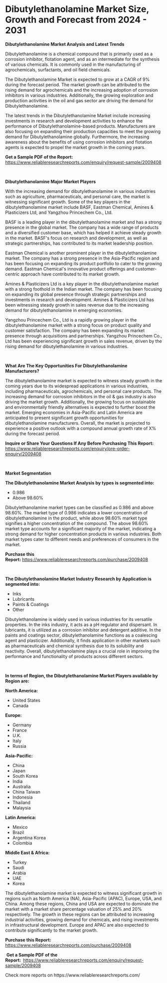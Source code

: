 <p><h1>Dibutylethanolamine Market Size, Growth and Forecast from 2024 - 2031</h1></p><p><strong>Dibutylethanolamine Market Analysis and Latest Trends</strong></p>
<p><p>Dibutylethanolamine is a chemical compound that is primarily used as a corrosion inhibitor, flotation agent, and as an intermediate for the synthesis of various chemicals. It is commonly used in the manufacturing of agrochemicals, surfactants, and oil field chemicals.</p><p>The Dibutylethanolamine Market is expected to grow at a CAGR of 9% during the forecast period. The market growth can be attributed to the rising demand for agrochemicals and the increasing adoption of corrosion inhibitors in various industries. Additionally, the growing exploration and production activities in the oil and gas sector are driving the demand for Dibutylethanolamine.</p><p>The latest trends in the Dibutylethanolamine Market include increasing investments in research and development activities to enhance the performance of Dibutylethanolamine-based products. Manufacturers are also focusing on expanding their production capacities to meet the growing demand for Dibutylethanolamine globally. Furthermore, the increasing awareness about the benefits of using corrosion inhibitors and flotation agents is expected to propel the market growth in the coming years.</p></p>
<p><strong>Get a Sample PDF of the Report:&nbsp;</strong> <a href="https://www.reliableresearchreports.com/enquiry/request-sample/2009408">https://www.reliableresearchreports.com/enquiry/request-sample/2009408</a></p>
<p>&nbsp;</p>
<p><strong>Dibutylethanolamine Major Market Players</strong></p>
<p><p>With the increasing demand for dibutylethanolamine in various industries such as agriculture, pharmaceuticals, and personal care, the market is witnessing significant growth. Some of the key players in the dibutylethanolamine market include BASF, Eastman Chemical, Amines & Plasticizers Ltd, and Yangzhou Princechem Co., Ltd.</p><p>BASF is a leading player in the dibutylethanolamine market and has a strong presence in the global market. The company has a wide range of products and a diversified customer base, which has helped it achieve steady growth in the market. BASF's focus on research and development, as well as strategic partnerships, has contributed to its market leadership position.</p><p>Eastman Chemical is another prominent player in the dibutylethanolamine market. The company has a strong presence in the Asia-Pacific region and has been focusing on expanding its product portfolio to cater to the growing demand. Eastman Chemical's innovative product offerings and customer-centric approach have contributed to its market growth.</p><p>Amines & Plasticizers Ltd is a key player in the dibutylethanolamine market with a strong foothold in the Indian market. The company has been focusing on expanding its global presence through strategic partnerships and investments in research and development. Amines & Plasticizers Ltd has been witnessing steady growth in sales revenue due to the increasing demand for dibutylethanolamine in emerging economies.</p><p>Yangzhou Princechem Co., Ltd is a rapidly growing player in the dibutylethanolamine market with a strong focus on product quality and customer satisfaction. The company has been expanding its market presence through acquisitions and partnerships. Yangzhou Princechem Co., Ltd has been experiencing significant growth in sales revenue, driven by the rising demand for dibutylethanolamine in various industries.</p></p>
<p>&nbsp;</p>
<p><strong>What Are The Key Opportunities For Dibutylethanolamine Manufacturers?</strong></p>
<p><p>The dibutylethanolamine market is expected to witness steady growth in the coming years due to its widespread applications in various industries, including pharmaceuticals, agrochemicals, and personal care products. The increasing demand for corrosion inhibitors in the oil & gas industry is also driving the market growth. Additionally, the growing focus on sustainable and environmentally friendly alternatives is expected to further boost the market. Emerging economies in Asia-Pacific and Latin America are anticipated to present significant growth opportunities for dibutylethanolamine manufacturers. Overall, the market is projected to experience a positive outlook with a compound annual growth rate of X% during the forecast period.</p></p>
<p><strong>Inquire or Share Your Questions If Any Before Purchasing This Report:</strong> <a href="https://www.reliableresearchreports.com/enquiry/pre-order-enquiry/2009408">https://www.reliableresearchreports.com/enquiry/pre-order-enquiry/2009408</a></p>
<p>&nbsp;</p>
<p><strong>Market Segmentation</strong></p>
<p><strong>The Dibutylethanolamine Market Analysis by types is segmented into:</strong></p>
<p><ul><li>0.986</li><li>Above 98.60%</li></ul></p>
<p><p>Dibutylethanolamine market types can be classified as 0.986 and above 98.60%. The market type of 0.986 indicates a lower concentration of dibutylethanolamine in the product, while above 98.60% market type signifies a higher concentration of the compound. The above 98.60% market type accounts for a significant majority of the market, indicating a strong demand for higher concentration products in various industries. Both market types cater to different needs and preferences of consumers in the market.</p></p>
<p><strong>Purchase this Report:&nbsp;</strong><a href="https://www.reliableresearchreports.com/purchase/2009408">https://www.reliableresearchreports.com/purchase/2009408</a></p>
<p>&nbsp;</p>
<p><strong>The Dibutylethanolamine Market Industry Research by Application is segmented into:</strong></p>
<p><ul><li>Inks</li><li>Lubricants</li><li>Paints & Coatings</li><li>Other</li></ul></p>
<p><p>Dibutylethanolamine is widely used in various industries for its versatile properties. In the inks industry, it acts as a pH regulator and dispersant. In lubricants, it is utilized as a corrosion inhibitor and detergent additive. In the paints and coatings sector, dibutylethanolamine functions as a coalescing agent and plasticizer. Additionally, it finds application in other markets such as pharmaceuticals and chemical synthesis due to its solubility and reactivity. Overall, dibutylethanolamine plays a crucial role in improving the performance and functionality of products across different sectors.</p></p>
<p>&nbsp;</p>
<p><strong>In terms of Region, the Dibutylethanolamine Market Players available by Region are:</strong></p>
<p>
    <p> <strong> North America: </strong>
        <ul>
            <li>United States</li>
            <li>Canada</li>
        </ul>
        </p> 
    <p> <strong> Europe: </strong>
        <ul>
            <li>Germany</li>
            <li>France</li>
            <li>U.K.</li>
            <li>Italy</li>
            <li>Russia</li>
        </ul>
        </p> 
    <p> <strong> Asia-Pacific: </strong>
        <ul>
            <li>China</li>
            <li>Japan</li>
            <li>South Korea</li>
            <li>India</li>
            <li>Australia</li>
            <li>China Taiwan</li>
            <li>Indonesia</li>
            <li>Thailand</li>
            <li>Malaysia</li>
        </ul>
        </p> 
    <p> <strong> Latin America: </strong>
        <ul>
            <li>Mexico</li>
            <li>Brazil</li>
            <li>Argentina Korea</li>
            <li>Colombia</li>
        </ul>
        </p> 
    <p> <strong> Middle East & Africa: </strong>
        <ul>
            <li>Turkey</li>
            <li>Saudi</li>
            <li>Arabia</li>
            <li>UAE</li>
            <li>Korea</li>
        </ul>
    </p>
    </p>
<p><p>The dibutylethanolamine market is expected to witness significant growth in regions such as North America (NA), Asia-Pacific (APAC), Europe, USA, and China. Among these regions, China and USA are expected to dominate the market with a market share percentage valuation of 25% and 20% respectively. The growth in these regions can be attributed to increasing industrial activities, growing demand for chemicals, and rising investments in infrastructural development. Europe and APAC are also expected to contribute significantly to the market growth.</p></p>
<p><strong>Purchase this Report: </strong><a href="https://www.reliableresearchreports.com/purchase/2009408">https://www.reliableresearchreports.com/purchase/2009408</a></p>
<p>&nbsp;<strong>Get a Sample PDF of the Report:&nbsp;&nbsp;</strong><a href="https://www.reliableresearchreports.com/enquiry/request-sample/2009408">https://www.reliableresearchreports.com/enquiry/request-sample/2009408</a></p>
<p><strong></strong></p>
<p>Check more reports on https://www.reliableresearchreports.com/</p>